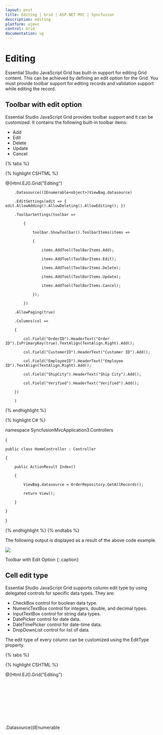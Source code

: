 ```yaml
---
layout: post
title: Editing | Grid | ASP.NET MVC | Syncfusion
description: editing
platform: ejmvc
control: Grid
documentation: ug
---
```


# Editing

Essential Studio JavaScript Grid has built-in support for editing Grid content. This can be achieved by defining an edit option for the Grid. You must provide toolbar support for editing records and validation support while editing the record. 

## Toolbar with edit option

Essential Studio JavaScript Grid provides toolbar support and it can be customized. It contains the following built-in toolbar items: 

* Add
* Edit
* Delete
* Update
* Cancel


{% tabs %}

{% highlight CSHTML %}

  @(Html.EJ().Grid<object>("Editing")

        .Datasource((IEnumerable<object>)ViewBag.datasource)

		.EditSettings(edit => { edit.AllowAdding().AllowDeleting().AllowEditing(); })

        .ToolbarSettings(toolbar =>

            {

                toolbar.ShowToolbar().ToolbarItems(items =>

                {

                    items.AddTool(ToolBarItems.Add);

                    items.AddTool(ToolBarItems.Edit);

                    items.AddTool(ToolBarItems.Delete);

                    items.AddTool(ToolBarItems.Update);

                    items.AddTool(ToolBarItems.Cancel);

                });

            })

        .AllowPaging(true)

        .Columns(col =>

        {

            col.Field("OrderID").HeaderText("Order ID").IsPrimaryKey(true).TextAlign(TextAlign.Right).Add();

            col.Field("CustomerID").HeaderText("Customer ID").Add();

            col.Field("EmployeeID").HeaderText("Employee ID").TextAlign(TextAlign.Right).Add();

            col.Field("ShipCity").HeaderText("Ship City").Add();

            col.Field("Verified").HeaderText("Verified").Add();

        })

        )


{% endhighlight  %}

{% highlight C# %}

namespace SyncfusionMvcApplication3.Controllers

{

    public class HomeController : Controller

    {

        public ActionResult Index()

        {

            ViewBag.datasource = OrderRepository.GetAllRecords();

            return View();

        }         

    }	

}



{% endhighlight  %}
{% endtabs %}  

The following output is displayed as a result of the above code example.



![](Editing_images/Editing_img1.png)

Toolbar with Edit Option
{:.caption}

## Cell edit type

Essential Studio JavaScript Grid supports column edit type by using delegated controls for specific data types. They are:

* CheckBox control for boolean data type.
* NumericTextBox control for integers, double, and decimal types.
* InputTextBox control for string data types.
* DatePicker control for date data.
* DateTimePicker control for date-time data.
* DropDownList control for list of data.

The edit type of every column can be customized using the EditType property.



{% tabs %}

{% highlight CSHTML %}

@(Html.EJ().Grid<object>("Editing")

.Datasource((IEnumerable<object>)ViewBag.datasource)

.EditSettings(edit => { edit.AllowAdding().AllowDeleting().AllowEditing(); })

.ToolbarSettings (toolbar =>

	{

		toolbar.ShowToolbar().ToolbarItems(items =>

		{

			items.AddTool(ToolBarItems.Add);

			items.AddTool(ToolBarItems.Edit);

			items.AddTool(ToolBarItems.Delete);

			items.AddTool(ToolBarItems.Update);

			items.AddTool(ToolBarItems.Cancel);

		});

	})

.AllowPaging(true)

.Columns(col =>

{

	col.Field("OrderID").HeaderText("Order ID").IsPrimaryKey(true).TextAlign(TextAlign.Right).Add();

	col.Field("CustomerID").HeaderText("Customer ID").EditType(EditingType.String).Add();

	col.Field("EmployeeID").HeaderText("Employee ID").TextAlign(TextAlign.Right).EditType(EditingType.Numeric).Add();

	col.Field("ShipCity").HeaderText("Ship City").EditType(EditingType.Dropdown).Add();

	col.Field("OrderDate").HeaderText("Order Date").EditType(EditingType.Datepicker).Format("{0:MM/dd/yyyy}").Add();            col.Field("Verified").HeaderText("Verified").EditType(EditingType.Boolean).Add();

})

)

{% endhighlight  %}

{% highlight C# %}

namespace SyncfusionMvcApplication3.Controllers

{

    public class HomeController : Controller

    {

        public ActionResult Index()

        {

            ViewBag.datasource = OrderRepository.GetAllRecords();

            return View();

        }         

    }	

}


{% endhighlight  %}
{% endtabs %}  

The following output is displayed as a result of the above code example.



![](Editing_images/Editing_img2.png)

Cell Edit Type
{:.caption}

### External DataSource for DropDown EditType Column

By default, the datasource for Dropdown Edit Column is set by Grid Control from its datasource. You can also bind external datasource to the Dropdown control of corresponding column in edit mode by using “DataSource” Grid Column property.

N> The external datasource must be given in a structure that it should contain properties “text” and_  _“value” which holds the data


{% tabs %}

{% highlight CSHTML %}

@(Html.EJ().Grid<OrdersView>("FlatGrid")

.Datasource((IEnumerable<object>)ViewBag.dataSource)
   .EditSettings(edit => { edit.AllowAdding().AllowDeleting().AllowEditing(); })
         .ToolbarSettings(toolbar =>
            {
                toolbar.ShowToolbar().ToolbarItems(items =>
                {
                    items.AddTool(ToolBarItems.Add);
                    items.AddTool(ToolBarItems.Edit);
                    items.AddTool(ToolBarItems.Delete);
                    items.AddTool(ToolBarItems.Update);
                    items.AddTool(ToolBarItems.Cancel);
                });
            })
.AllowPaging()

.Columns(col =>

{

	col.Field("OrderID").HeaderText("Order ID").TextAlign(TextAlign.Right).Add();

	col.Field("CustomerID").HeaderText("Customer ID").Add();

	col.Field("EmployeeID").HeaderText("Employee ID").TextAlign(TextAlign.Right). Add();          

	col.Field("Freight").HeaderText("Freight").TextAlign(TextAlign.Right).Add();

	col.Field("OrderDate").HeaderText("Order Date").TextAlign(TextAlign.Right). Add();

	col.Field("ShipCountry").HeaderText("Ship Country").EditType(EditingType.Dropdown).DataSource((IEnumerable<object>)ViewBag.dataSource2).Add();

})) 

{% endhighlight  %}
{% highlight C# %}

public partial class GridController : Controller

{

	public ActionResult Index()

    {

            ViewBag.dataSource = new NorthwindDataContext().OrdersViews.ToList();

            var dropdown = new NorthwindDataContext().OrdersViews.Select(c => c.ShipCountry).Distinct().ToList();

			var data = new List<object>();

            foreach (var val in dropdown)

            {

                data.Add(new { value = val, text = val });

            }

			ViewBag.dataSource2 = data;

            return View();

    }

}



{% endhighlight  %}
{% endtabs %}  

![](Editing_images/Editing_img4.png)

Dropdown External DataSource
{:.caption}

## Edit Template

EditTemplate feature is used to create a custom editor to edit column values. EditTemplate has three functions.

* Create – It is used to create the control at time of initialize
* Read –  It is used to read the input value at time of save
* Write – It is used to assign the value to control at time of editing

The following code example is for Edit Template.


{% tabs %}
 
{% highlight CSHTML %}

@(Html.EJ().Grid<OrdersView>("Edittemplate")

	.Datasource((IEnumerable<object>)ViewBag.datasource)

	.EditSettings(edit => { edit.AllowAdding().AllowDeleting().AllowEditing(); })

	.ToolbarSettings(toolbar =>

	{

		toolbar.ShowToolbar().ToolbarItems(items =>

		{

			items.AddTool(ToolBarItems.Add);

			items.AddTool(ToolBarItems.Edit);

			items.AddTool(ToolBarItems.Delete);

			items.AddTool(ToolBarItems.Update);

			items.AddTool(ToolBarItems.Cancel);

		});

	})

	.AllowPaging()

	.Columns(col =>

	{

		col.Field("OrderID").HeaderText("Order ID").IsPrimaryKey(true).TextAlign(TextAlign.Right).Width(90).ValidationRules(v => v.AddRule("required", true).AddRule("number", true)).Add();

		col.Field("CustomerID").HeaderText("Customer ID").Width(90).Add();

		col.Field("EmployeeID").HeaderText("Employee ID").EditTemplate(a => { a.Create("create").Read("read").Write("write"); }).TextAlign(TextAlign.Right).Width(90).Add();

		col.Field("Freight").HeaderText("Freight").TextAlign(TextAlign.Right).Width(80).EditType(EditingType.Numeric).Format("{0:C}").NumericEditOptions(new EditorProperties() { DecimalPlaces = 2 }).Add();

		col.Field("ShipName").HeaderText("ShipName").Width(90).Add();

		   col.Field("ShipCountry").HeaderText("ShipCountry").Width(90).EditType(EditingType.Dropdown).Add();

	})

)

<script type="text/javascript">

	function create() 
	{

		return $("<input>");

	}



	function write(args) 
	{

		args.element.ejMaskEdit({ width: "100%", maskFormat: "9", value: args.rowdata !== undefined ? args.rowdata["EmployeeID"] : "" });

	}



	function read(args) 
	{

		return args.ejMaskEdit("get_StrippedValue");

	}

</script>
{% endhighlight  %}

{% highlight C# %}
 

namespace MVCSampleBrowser.Controllers

{

    public partial class GridController : Controller

    {



        public ActionResult EditTemplate()

        {

            var DataSource = new NorthwindDataContext().OrdersViews.ToList();

            ViewBag.datasource = DataSource;

            return View();

        }



    }

}


{% endhighlight  %}

{% endtabs %} 


![](Editing_images/Editing_img5.png)

Edit Template
{:.caption}


## Edit Mode

Essential Studio JavaScript Grid supports eight modes of editing feature in grid. They are:

* Normal row editing
* Inline form editing
* Inline template form editing
* Dialog editing
* Dialog template form editing
* External form editing
* External template form editing
* Batch editing

### Normal Editing


This feature allows you to edit various fields of a single record, simultaneously. The row goes to editable state. The following code example shows you how to set EditMode as Normal.



{% tabs %}
 
{% highlight CSHTML %}

@(Html.EJ().Grid<object>("Editing")

	.Datasource((IEnumerable<object>)ViewBag.datasource)

	.EditSettings(edit => { edit.AllowAdding().AllowDeleting().AllowEditing()

	.EditMode(EditMode.Normal); })

	.ToolbarSettings(toolbar =>

		{

			toolbar.ShowToolbar().ToolbarItems(items =>

			{

				items.AddTool(ToolBarItems.Add);

				items.AddTool(ToolBarItems.Edit);

				items.AddTool(ToolBarItems.Delete);

				items.AddTool(ToolBarItems.Update);

				items.AddTool(ToolBarItems.Cancel);

			});

		})

	.AllowPaging(true)

	.Columns(col =>

	{

		col.Field("OrderID").HeaderText("Order ID").IsPrimaryKey(true).TextAlign(TextAlign.Right).Add();

		col.Field("CustomerID").HeaderText("Customer ID").EditType(EditingType.String).Add();

		col.Field("EmployeeID").HeaderText("Employee ID").TextAlign(TextAlign.Right).EditType(EditingType.Numeric).Add();

		col.Field("ShipCity").HeaderText("Ship City").EditType(EditingType.Dropdown).Add();

		col.Field("OrderDate").HeaderText("Order Date").EditType(EditingType.Datepicker).Format("{0:MM/dd/yyyy}").Add();            col.Field("Verified").HeaderText("Verified").EditType(EditingType.Boolean).Add();

	})

	)


{% endhighlight  %}

{% highlight C# %}

namespace SyncfusionMvcApplication3.Controllers

{

    public class HomeController : Controller

    {

        public ActionResult Index()

        {

            ViewBag.datasource = OrderRepository.GetAllRecords();

            return View();

        }         

    }	

}


{% endhighlight  %}
{% endtabs %} 

The following output is displayed as a result of the above code example.



![](Editing_images/Editing_img6.png)

Normal Editing
{:.caption}

### Dialog Editing

The Dialog Edit feature allows you to edit data, using a dialog box that has fields associated with the data record being edited. You can only edit the data stored in the fields that you have rendered to be visible. The following code example shows you how to set EditMode as Dialog.


{% tabs %}

{% highlight CSHTML %}

@(Html.EJ().Grid<object>("Editing")

.Datasource((IEnumerable<object>)ViewBag.datasource)

.EditSettings(edit => { edit.AllowAdding().AllowDeleting().AllowEditing()

.EditMode(EditMode.Dialog); })

.ToolbarSettings(toolbar =>

	{

		toolbar.ShowToolbar().ToolbarItems(items =>

		{

			items.AddTool(ToolBarItems.Add);

			items.AddTool(ToolBarItems.Edit);

			items.AddTool(ToolBarItems.Delete);

			items.AddTool(ToolBarItems.Update);

			items.AddTool(ToolBarItems.Cancel);

		});

	})

.AllowPaging(true)

.Columns(col =>

{

	col.Field("OrderID").HeaderText("Order ID").IsPrimaryKey(true).TextAlign(TextAlign.Right).Add();

	col.Field("CustomerID").HeaderText("Customer ID").EditType(EditingType.StringEdit).Add();

	col.Field("EmployeeID").HeaderText("Employee ID").TextAlign(TextAlign.Right).EditType(EditingType.Numeric).Add();

	col.Field("ShipCity").HeaderText("Ship City").EditType(EditingType.Dropdown).Add();

	col.Field("OrderDate").HeaderText("Order Date").EditType(EditingType.Datepicker).Format("{0:MM/dd/yyyy}").Add();            col.Field("Verified").HeaderText("Verified").EditType(EditingType.Boolean).Add();

})

)

{% endhighlight  %}

{% highlight C# %}

namespace SyncfusionMvcApplication3.Controllers

{

    public class HomeController : Controller

    {

        public ActionResult Index()

        {

            ViewBag.datasource = OrderRepository.GetAllRecords();

            return View();

        }         

    }	

}

{% endhighlight  %}
{% endtabs %}  
The following output is displayed as a result of the above code example.



![](Editing_images/Editing_img7.png)

Dialog Editing
{:.caption}


### Inline Form Editing

This feature allows you to edit various fields of a single record, simultaneously. It is called inline because it is shown in between two rows, called as rows of control. After you have edited a row, the inline form is displayed. The following code example shows you how to set EditMode as InlineForm.


{% tabs %}

{% highlight CSHTML %}


@(Html.EJ().Grid<object>("Editing")

.Datasource((IEnumerable<object>)ViewBag.datasource)

.EditSettings(edit => { edit.AllowAdding().AllowDeleting().AllowEditing()

.EditMode(EditMode.InlineForm); })

.ToolbarSettings(toolbar =>

	{

		toolbar.ShowToolbar().ToolbarItems(items =>

		{

			items.AddTool(ToolBarItems.Add);

			items.AddTool(ToolBarItems.Edit);

			items.AddTool(ToolBarItems.Delete);

			items.AddTool(ToolBarItems.Update);

			items.AddTool(ToolBarItems.Cancel);

		});

	})

.AllowPaging(true)

.PageSettings(page => { page.PageSize(8); })

.Columns(col =>

{

	col.Field("OrderID").HeaderText("Order ID").IsPrimaryKey(true).TextAlign(TextAlign.Right).Add();

	col.Field("CustomerID").HeaderText("Customer ID").EditType(EditingType.String).Add();

	col.Field("EmployeeID").HeaderText("Employee ID").TextAlign(TextAlign.Right).EditType(EditingType.Numeric).Add();

	col.Field("ShipCity").HeaderText("Ship City").EditType(EditingType.Dropdown).Add();

	col.Field("OrderDate").HeaderText("Order Date").EditType(EditingType.Datepicker).Format("{0:MM/dd/yyyy}").Add();            col.Field("Verified").HeaderText("Verified").EditType(EditingType.Boolean).Add();

})

)


{% endhighlight  %}
{% highlight C# %}

namespace SyncfusionMvcApplication3.Controllers

{

    public class HomeController : Controller

    {

        public ActionResult Index()

        {

            ViewBag.datasource = OrderRepository.GetAllRecords();

            return View();

        }         

    }	

}

{% endhighlight  %}
{% endtabs %}  
The following output is displayed as a result of the above code example.



![](Editing_images/Editing_img8.png)

Inline Form Editing
{:.caption}

### External Form Editing

The External Form Edit Mode helps you edit various data entries in the Grid, one at a time, using an external edit form.

This is different from the Dialog Editing mode in that it allows you to see the other entries in the Grid while you are editing one.

You can position the edit form either in the top-right corner or the bottom-left corner (by default) of the Grid. The following code example shows you how to set EditMode as ExternalForm.


{% tabs %}
 

{% highlight CSHTML %}

@(Html.EJ().Grid<object>("Editing")

.Datasource((IEnumerable<object>)ViewBag.datasource)

.EditSettings(edit => { edit.AllowAdding().AllowDeleting().AllowEditing()

.EditMode(EditMode.InlineForm)

.FormPosition(FormPosition.BottomLeft); })

.ToolbarSettings(toolbar =>

	{

		toolbar.ShowToolbar().ToolbarItems(items =>

		{

			items.AddTool(ToolBarItems.Add);

			items.AddTool(ToolBarItems.Edit);

			items.AddTool(ToolBarItems.Delete);

			items.AddTool(ToolBarItems.Update);

			items.AddTool(ToolBarItems.Cancel);

		});

	})

.AllowPaging(true)

.PageSettings(page => { page.PageSize(8); })

.Columns(col =>

{

	col.Field("OrderID").HeaderText("Order ID").IsPrimaryKey(true).TextAlign(TextAlign.Right).Add();

	col.Field("CustomerID").HeaderText("Customer ID").EditType(EditingType.String).Add();

	col.Field("EmployeeID").HeaderText("Employee ID").TextAlign(TextAlign.Right).EditType(EditingType.Numeric).Add();

	col.Field("ShipCity").HeaderText("Ship City").EditType(EditingType.Dropdown).Add();

	col.Field("OrderDate").HeaderText("Order Date").EditType(EditingType.Datepicker).Format("{0:MM/dd/yyyy}").Add();            col.Field("Verified").HeaderText("Verified").EditType(EditingType.Boolean).Add();

})

)

{% endhighlight %}
{% highlight C# %}





namespace SyncfusionMvcApplication3.Controllers

{

    public class HomeController : Controller

    {

        public ActionResult Index()

        {

            ViewBag.datasource = OrderRepository.GetAllRecords();

            return View();

        }         

    }	

}


{% endhighlight  %}

{% endtabs %} 
The following output is displayed as a result of the above code example.



![](Editing_images/Editing_img9.png)

External Form Editing
{:.caption}

### Template Form Editing

You can edit any of the fields pertaining to a single record of data and apply it to a template so that the same format is applied to all the other records that you may edit later.

You can also edit the fields that are not visible in the Grid using this template. You are provided with three template editing support in Grid.

* Inline template form editing
* Dialog template form editing
* External template form editing

#### Inline Template Form Editing


In Inline Template, you can specify the template inside the script tag and select the type as text/template. Only then the HTML elements defined in the template will not be displayed in the browser. You can define the template as follows.


{% highlight js %}

<script id="template" type="text/template">

	<table cellspacing="10">

		<tr>

			<td style="text-align: right;">Order ID

			</td>

			<td style="text-align: left">

				<input id="OrderID" name="OrderID" value="{{: OrderID}}" disabled="disabled" />

			</td>

			<td style="text-align: right;">Customer ID

			</td>

			<td style="text-align: left">

				<input id="CustomerID" name="CustomerID" value="{{: CustomerID}}" />

			</td>

		</tr>

		<tr>

			<td style="text-align: right;">Employee ID

			</td>

			<td style="text-align: left">

				<input type="text" id="EmployeeID" name="EmployeeID" value="{{:EmployeeID}}" />

			</td>

			<td style="text-align: right;">Ship City

			</td>

			<td style="text-align: left">

				<input id="ShipCity" name="ShipCity" value="{{: ShipCity}}" class="e-field e-ejinputtext valid" style="width: 116px; height: 28px" />

			</td>

		</tr>

	</table>

</script>


{% endhighlight  %}


To enable Inline Template edit, set EditMode as InlineTemplateForm and InlineFormTemplateID property of Grid as follows. 

{% tabs %}
  
{% highlight CSHTML %}


  @(Html.EJ().Grid<object>("Editing")

        .Datasource((IEnumerable<object>)ViewBag.datasource)

        .EditSettings(edit => { edit.AllowAdding().AllowDeleting().AllowEditing()

		.EditMode(EditMode.InlineTemplateForm)

        .InlineFormTemplateID("#template");})

        .ToolbarSettings(toolbar =>

            {

                toolbar.ShowToolbar().ToolbarItems(items =>

                {

                    items.AddTool(ToolBarItems.Add);

                    items.AddTool(ToolBarItems.Edit);

                    items.AddTool(ToolBarItems.Delete);

                    items.AddTool(ToolBarItems.Update);

                    items.AddTool(ToolBarItems.Cancel);

                });

            })

        .AllowPaging(true)

        .PageSettings(page => { page.PageSize(6); })

        .Columns(col =>

        {

            col.Field("OrderID").HeaderText("Order ID").IsPrimaryKey(true).TextAlign(TextAlign.Right).Add();

            col.Field("CustomerID").HeaderText("Customer ID").EditType(EditingType.String).Add();

            col.Field("EmployeeID").HeaderText("Employee ID").TextAlign(TextAlign.Right).EditType(EditingType.Numeric).Add();

            col.Field("ShipCity").HeaderText("Ship City").EditType(EditingType.Dropdown).Add();

        })

        )

{% endhighlight  %}
{% highlight C# %}

namespace SyncfusionMvcApplication3.Controllers

{

    public class HomeController : Controller

    {

        public ActionResult Index()

        {

            ViewBag.datasource = OrderRepository.GetAllRecords();

            return View();

        }         

    }	

}



{% endhighlight  %}
{% endtabs %}
The following output is displayed as a result of the above code example.



![](Editing_images/Editing_img10.png)

Inline Template Form Editing
{:.caption}

In the above screenshot you can see that the elements are not rendered based on the type of the column. For example, in Freight column, the textbox is rendered instead of NumericTextBox.

While using template, you can change the elements that are defined in the template, to appropriate control based on the column type. 

Through the ActionCompleteGrid event, you can achieve this.



{% tabs %}


{% highlight CSHTML %}


@(Html.EJ().Grid<object>("Editing")



.ClientSideEvents(eve => { eve.ActionComplete("complete"); })

)

{% endhighlight %}
{% highlight js %}

<script type="text/javascript">

        function complete(args) {

            $("#EmployeeID").ejNumericTextbox();

            $("#Freight").ejNumericTextbox();

            $("#ShipCity").ejDropDownList();

        }

</script>

{% endhighlight  %}
{% highlight C# %}

namespace SyncfusionMvcApplication3.Controllers

{

    public class HomeController : Controller

    {

        public ActionResult Index()

        {

            ViewBag.datasource = OrderRepository.GetAllRecords();

            return View();

        }         

    }	

}


{% endhighlight %}
{% endtabs %}  

Now, the elements defined in the templates, are changed to JavaScript controls. You can see the entire code example for Template editing as follows.



{% tabs %}
  
{% highlight CSHTML %}

<script id="template" type="text/template">

        <table cellspacing="10">

            <tr>

                <td style="text-align: right;">Order ID

                </td>

                <td style="text-align: left">

                    <input id="OrderID" name="OrderID" value="{{: OrderID}}" disabled="disabled" />

                </td>

                <td style="text-align: right;">Customer ID

                </td>

                <td style="text-align: left">

                    <input id="CustomerID" name="CustomerID" value="{{: CustomerID}}" />

                </td>

            </tr>

            <tr>

                <td style="text-align: right;">Employee ID

                </td>

                <td style="text-align: left">

                    <input type="text" id="EmployeeID" name="EmployeeID" value="{{:EmployeeID}}" />

                </td>

                <td style="text-align: right;">Ship City

                </td>

                <td style="text-align: left">

                    <input id="ShipCity" name="ShipCity" value="{{: ShipCity}}" class="e-field e-ejinputtext valid" style="width: 116px; height: 28px" />

                </td>



            </tr>

        </table>

    </script>

{% endhighlight  %}

{% highlight CSHTML %}



  @(Html.EJ().Grid<object>("Editing")

        .Datasource((IEnumerable<object>)ViewBag.datasource)

        .EditSettings(edit => { edit.AllowAdding().AllowDeleting().AllowEditing()

		.EditMode(EditMode.InlineTemplateForm)

        .InlineFormTemplateID("#template");})

        .ToolbarSettings(toolbar =>

            {

                toolbar.ShowToolbar().ToolbarItems(items =>

                {

                    items.AddTool(ToolBarItems.Add);

                    items.AddTool(ToolBarItems.Edit);

                    items.AddTool(ToolBarItems.Delete);

                    items.AddTool(ToolBarItems.Update);

                    items.AddTool(ToolBarItems.Cancel);

                });

            })

        .AllowPaging(true)

        .PageSettings(page => { page.PageSize(6); })

        .Columns(col =>

        {

            col.Field("OrderID").HeaderText("Order ID").IsPrimaryKey(true).TextAlign(TextAlign.Right).Add();

            col.Field("CustomerID").HeaderText("Customer ID").EditType(EditingType.String).Add();

            col.Field("EmployeeID").HeaderText("Employee ID").TextAlign(TextAlign.Right).EditType(EditingType.Numeric).Add();

            col.Field("ShipCity").HeaderText("Ship City").EditType(EditingType.Dropdown).Add();

        })

        .ClientSideEvents(eve => { eve.ActionComplete("complete"); })

        )

{% endhighlight %}
{% highlight js %}

<script type="text/javascript">

        function complete(args) {

            $("#EmployeeID").ejNumericTextbox();

            $("#Freight").ejNumericTextbox();

            $("#ShipCity").ejDropDownList();

        }

</script>


{% endhighlight  %}
{% highlight C# %}

namespace SyncfusionMvcApplication3.Controllers

{

    public class HomeController : Controller

    {

        public ActionResult Index()

        {

            ViewBag.datasource = OrderRepository.GetAllRecords();

            return View();

        }         

    }	

}



{% endhighlight  %}

{% endtabs %}

The following output is displayed as a result of the above code example.



![](Editing_images/Editing_img11.png)

Inline Template Form Editing with actionComplete events
{:.caption}

#### External Template Form Editing

The above mentioned procedure applies to ExternalTemplate editing feature also. Use the given code example instead of setting InlineTemplateForm as EditMode.


{% highlight CSHTML%}



@(Html.EJ().Grid<object>("Editing")

.EditSettings(edit => 
{ 
edit.AllowAdding().AllowDeleting().AllowEditing()

.EditMode(EditMode.ExternalFormTemplate)

.ExternalFormTemplateID("#template");})

)

{% endhighlight  %}

The following screenshot shows External Template Form Editing.



![](Editing_images/Editing_img12.png)

External Template Form Editing
{:.caption}

#### Dialog Template Editing

The above mentioned procedure applies to DialogTemplate editing feature also. Use the given code example instead of setting for DialogTemplate as EditMode. 




{% highlight CSHTML %}

@(Html.EJ().Grid<object>("Editing")

.EditSettings(edit => { edit.AllowAdding().AllowDeleting().AllowEditing()

.EditMode(EditMode.DialogTemplate)

.DialogEditorTemplateID("#template");})

)



{% endhighlight  %}

The following screenshot shows Dialog Template Form Editing.



![](Editing_images/Editing_img13.png)

Dialog Template Form Editing
{:.caption}

### Batch Editing

This feature allows you to edit various fields of the Grid, simultaneously, with the ease of Excel-like functionality in editing data.

Edited data is marked on the Grid, so that you know which fields or cells have been edited.
These markers are not shown after the updated data is rendered. The following code example shows you how to enable Excel-like editing, also called Batchediting, in Grid.

{% tabs %}

{% highlight CSHTML %}

@(Html.EJ().Grid<object>("Editing")

.Datasource((IEnumerable<object>)ViewBag.datasource)

.EditSettings(edit => { edit.AllowAdding().AllowDeleting().AllowEditing()

.EditMode(EditMode.Batch); })

.ToolbarSettings(toolbar =>

	{

		toolbar.ShowToolbar().ToolbarItems(items =>

		{

			items.AddTool(ToolBarItems.Add);

			items.AddTool(ToolBarItems.Edit);

			items.AddTool(ToolBarItems.Delete);

			items.AddTool(ToolBarItems.Update);

			items.AddTool(ToolBarItems.Cancel);

		});

	})

.AllowPaging(true)

.PageSettings(page => { page.PageSize(8); })

.Columns(col =>

{

	col.Field("OrderID").HeaderText("Order ID").IsPrimaryKey(true).TextAlign(TextAlign.Right).Add();

	col.Field("CustomerID").HeaderText("Customer ID").EditType(EditingType.String).Add();

	col.Field("EmployeeID").HeaderText("Employee ID").TextAlign(TextAlign.Right).EditType(EditingType.Numeric).Add();

	col.Field("ShipCity").HeaderText("Ship City").EditType(EditingType.Dropdown).Add();

})

)

{% endhighlight %}
{% highlight C# %}

namespace SyncfusionMvcApplication3.Controllers

{

    public class HomeController : Controller

    {

        public ActionResult Index()

        {

            ViewBag.datasource = OrderRepository.GetAllRecords();

            return View();

        }         

    }	

}



{% endhighlight  %}
{% endtabs %}  
The following output is displayed as a result of the above code example.



![](Editing_images/Editing_img14.png)

Batch Editing
{:.caption}

When the Save or Cancel button is clicked, or performing an action before you save the edited records, the Confirmation message is displayed. 

The following screenshot shows the Confirmation Dialog box.



![](Editing_images/Editing_img15.png)

Batch Editing with Confimation Dialog box
{:.caption}


## Validation

Essential JavaScript Grid supports all the standard validation methods of jquery. Using this feature you can validate the value of the edited record cell before the edited record cell values are saved.

For validation you can refer the following two jquery validation script files.

1. jquery.validate.min.js
2. jquery.validate.unobtrusive.min.js

#### jQuery Validation Methods


The following are jquery validation methods.

_List of jquery validation methods_

<table>
<tr>
<th>
Rules</th><th>
Description</th></tr>
<tr>
<td>
Required</td><td>
 Requires an element.</td></tr>
<tr>
<td>
Remote</td><td>
 Requests a resource to check the element for validity.</td></tr>
<tr>
<td>
Minlength</td><td>
 Requires the element to be of given minimum length.</td></tr>
<tr>
<td>
Maxlength</td><td>
 Requires the element to be of given maximum length.</td></tr>
<tr>
<td>
rangelength</td><td>
 Requires the element to be in given value range.</td></tr>
<tr>
<td>
Min</td><td>
 The element requires a given minimum.</td></tr>
<tr>
<td>
Max</td><td>
 The element requires a given maximum.</td></tr>
<tr>
<td>
Range</td><td>
 Requires the element to be in a given value range.</td></tr>
<tr>
<td>
Email</td><td>
 The element requires a valid email.</td></tr>
<tr>
<td>
url</td><td>
 The element requires a valid url</td></tr>
<tr>
<td>
Date</td><td>
 Requires the element to be a date.</td></tr>
<tr>
<td>
dateISO</td><td>
 The element requires an ISO date.</td></tr>
<tr>
<td>
number</td><td>
 The element requires a decimal number.</td></tr>
<tr>
<td>
digits</td><td>
 The element requires digits only.</td></tr>
<tr>
<td>
creditcard</td><td>
 Requires the element to be a credit card number.</td></tr>
<tr>
<td>
equalTo</td><td>
 Requires the element to be the same as another.</td></tr>
</table>


The following code example shows you how to include the jquery validation support for Grid while editing the records.

{% tabs %}
 
{% highlight CSHTML%}

@(Html.EJ().Grid<object>("Editing")

.Datasource((IEnumerable<object>)ViewBag.datasource)

.EditSettings(edit => { edit.AllowAdding().AllowDeleting().AllowEditing();})

.ToolbarSettings(toolbar =>

	{

		toolbar.ShowToolbar().ToolbarItems(items =>

		{

			items.AddTool(ToolBarItems.Add);

			items.AddTool(ToolBarItems.Edit);

			items.AddTool(ToolBarItems.Delete);

			items.AddTool(ToolBarItems.Update);

			items.AddTool(ToolBarItems.Cancel);

		});

	})

.AllowPaging(true)

.PageSettings(page => { page.PageSize(8); })

.Columns(col =>

{

	col.Field("OrderID").HeaderText("Order ID").IsPrimaryKey(true).TextAlign(TextAlign.Right).ValidationRules(v => v.AddRule("required", true)).Add();

	col.Field("CustomerID").HeaderText("Customer ID").EditType(EditingType.String).Add();

	col.Field("EmployeeID").HeaderText("Employee ID").TextAlign(TextAlign.Right).EditType(EditingType.Numeric).Add();

	col.Field("Freight").HeaderText("Freight").TextAlign(TextAlign.Right).EditType(EditingType.Numeric).Format("{0:C}").ValidationRules(v => v.AddRule("range", "[0,1000]")).Add();

	col.Field("ShipCity").HeaderText("Ship City").EditType(EditingType.Dropdown).Add();

})

)


{% endhighlight %}
{% highlight C# %}

namespace SyncfusionMvcApplication3.Controllers

{

    public class HomeController : Controller

    {

        public ActionResult Index()

        {

            ViewBag.datasource = OrderRepository.GetAllRecords();

            return View();

        }         

    }	

}


{% endhighlight %}
{% endtabs %} 

The following output is displayed as a result of the above code example.



![](Editing_images/Editing_img16.png)

JQuery Validation Methods
{:.caption}

### Custom Validation

In addition to jquery validation methods, you can also add your own custom validation methods for a specific column. The following code example shows you how to specify the custom validation for a specific column.

{% tabs %}

{% highlight CSHTML %}

@(Html.EJ().Grid<object>("Editing")

.Datasource((IEnumerable<object>)ViewBag.datasource)

.EditSettings(edit => { edit.AllowAdding().AllowDeleting().AllowEditing();})

.ToolbarSettings(toolbar =>

	{

		toolbar.ShowToolbar().ToolbarItems(items =>

		{

			items.AddTool(ToolBarItems.Add);

			items.AddTool(ToolBarItems.Edit);

			items.AddTool(ToolBarItems.Delete);

			items.AddTool(ToolBarItems.Update);

			items.AddTool(ToolBarItems.Cancel);

		});

	})

.AllowPaging(true)

.PageSettings(page => { page.PageSize(8); })

.Columns(col =>

{

col.Field("OrderID").HeaderText("Order ID").IsPrimaryKey(true).TextAlign(TextAlign.Right).ValidationRules(v => v.AddRule("required", true)).Add();

	col.Field("CustomerID").HeaderText("Customer ID").EditType(EditingType.String).ValidationRules(v => v.AddRule("customRegex", 5)).Add();

	col.Field("EmployeeID").HeaderText("Employee ID").TextAlign(TextAlign.Right).EditType(EditingType.Numeric).Add();

	col.Field("Freight").HeaderText("Freight").TextAlign(TextAlign.Right).EditType(EditingType.Numeric).Format("{0:C}").Format("{0:C}").ValidationRules(v => v.AddRule("customCompare", "[1, 9]")).Add();

	col.Field("ShipCity").HeaderText("Ship City").EditType(EditingType.Dropdown).Add();

})

)

{% endhighlight %}
{% highlight C# %}

namespace SyncfusionMvcApplication3.Controllers

{

    public class HomeController : Controller

    {

        public ActionResult Index()

        {

            ViewBag.datasource = OrderRepository.GetAllRecords();

            return View();

        }         

    }	

}

{% endhighlight  %}
{% highlight js %}


<script type="text/javascript">

    $(function () {

        $.validator.addMethod("customCompare", function (value, element, params) {

            return element.value > params[0] && element.value < params[1]

        }, "Freight value must be between 1 and 9");



        $.validator.addMethod("customRegex", function (value, element, params) {

            if (element.value.length == params)

                return true;

            return false;

        }, "Customer ID must be 5 characters");

    });

</script>


{% endhighlight  %}
{% endtabs %}  

The following output is displayed as a result of the above code example.



![](Editing_images/Editing_img17.png)

Custom Validation Methods
{:.caption}

## CRUD Operation With Server-Side

The Server-Side CRUD operation can be performed by using the following adaptor methods in Grid.

1. Url Adaptor
2. RemoteSaveAdaptor

The Server-Side function is declared with the following parameters for each editing functionality.

_Parameters Table_

<table>
<tr>
<th>
Action</th><th>
Parameter Name</th><th>
Example</th></tr>
<tr>
<td rowspan = "2">
Update, Insert</td><td rowspan = "2">
value</td><td>
public ActionResult Update(EditableOrder value){}</td></tr>
<tr>
<td>
public ActionResult Insert(EditableOrder value){}</td></tr>
<tr>
<td>
Remove</td><td>
key</td><td>
public ActionResult Remove(int key){}</td></tr>
<tr>
<td>
Batch Add</td><td>
added</td><td>
public ActionResult BatchUpdate(List&lt;Orders&gt; changed, List&lt;Orders&gt; added, List7lt;Orders&gt; deleted){}</td></tr>
</table>

### URL Adaptor

You can use the UrlAdaptor of DataManger when binding datasource from remote data. At initial load of Grid, using URL property of DataManager, data are fetched from remote data and binded to Grid. You can map CRUD operation in Grid to Server-Side Controller action using the properties “InsertURL”, “UpdateURL” and “RemoveURL”.

Also when you use UrlAdaptor, you need to return the data as JSON and the JSON object must contain field name as “result” with its value as dataSource and one more field name as “count” with its value as dataSource total records count.


{% tabs %}
 
{% highlight CSHTML %}
@(Html.EJ().Grid<EJGrid.Models.Order>("Editing")
.Datasource(ds => ds.URL("Home/DataSource").UpdateURL("Home/Update").InsertURL("Home/Insert").RemoveURL("Home/Delete").Adaptor(Adaptor.UrlAdaptor))
.AllowSorting()
.EditSettings(edit => { edit.AllowAdding().AllowDeleting().AllowEditing(); })
.ToolbarSettings(toolbar =>
{    
toolbar.ShowToolbar().ToolbarItems(items =>
{
	items.AddTool(ToolBarItems.Add);
	items.AddTool(ToolBarItems.Edit);
	items.AddTool(ToolBarItems.Delete);
	items.AddTool(ToolBarItems.Update);
	items.AddTool(ToolBarItems.Cancel);
});
})
.AllowPaging()
.Columns(col =>
{        
	col.Field("OrderID").HeaderText("Order ID").IsPrimaryKey(true).TextAlign(TextAlign.Right).Width(90).ValidationRules(v => v.AddRule("required", true).AddRule("number", true)).Add();
	col.Field("EmployeeID").HeaderText("Employee ID").TextAlign(TextAlign.Right).Width(90).ValidationRules(v => v.AddRule("required", true)).Add();
	col.Field("Freight").HeaderText("Freight").TextAlign(TextAlign.Right).Width(80).EditType(EditingType.Numeric).Format("{0:C}").Add(); 
	col.Field("ShipCity").HeaderText("ShipCity").Width(150).Add();
}))
{% endhighlight  %}
{% highlight C# %}

namespace EJGrid.Controllers
{
public class HomeController : Controller
{
	public ActionResult Index()
	{
		return View();
	} 
	public ActionResult DataSource(Syncfusion.JavaScript.DataManager dm)
	{
		var DataSource = OrderRepository.GetAllRecords(); 
		DataResult result = new DataResult();     
		result.result = DataSource.Skip(dm.Skip).Take(dm.Take).ToList();
		result.count = DataSource.Count();      
		return Json(result, JsonRequestBehavior.AllowGet); 
	} 
	public class DataResult
	{
		public IEnumerable<EditableOrder> result { get; set; } 
		public int count { get; set; } 
	}  
	public ActionResult Update(EditableOrder value)
	{      
		OrderRepository.Update(value); 
		var data = OrderRepository.GetAllRecords(); 
		return Json(data, JsonRequestBehavior.AllowGet);
	}     
	public ActionResult Insert(EditableOrder value) 
	{  
		OrderRepository.Add(value);  
		var data = OrderRepository.GetAllRecords(); 
		return Json(data, JsonRequestBehavior.AllowGet);
	}  
	public ActionResult Delete(int key)
	{          
		OrderRepository.Delete(key); 
		var data = OrderRepository.GetAllRecords(); 
		return Json(data, JsonRequestBehavior.AllowGet);
	}   
}
}
{% endhighlight  %}

{% endtabs %} 
### remoteSave Adaptor

The RemoteSaveAdaptor of DataManager can be used when you bind local data to Grid datasource. CRUD operations in Grid local data can be mapped to server-side controller using CRUDURL’s “InsertUrl”, “UpdateUrl” and “RemoveUrl”.

When you use RemoteSaveAdaptor, server-side post back occurs only for CRUD actions in Grid. Rest of the Grid actions(paging, sorting, filtering, etc.,) can be handled at client-side itself.




{% tabs %}

{% highlight CSHTML %}
@(Html.EJ().Grid<EJGrid.Models.Order>("Editing")
.Datasource(ds => ds.Json((IEnumerable<object>)ViewBag.dataSource).UpdateURL("Home/Update").InsertURL("Home/Insert").RemoveURL("Home/Delete").Adaptor(AdaptorType.RemoteSaveAdaptor))
.AllowSorting()
.EditSettings(edit => { edit.AllowAdding().AllowDeleting().AllowEditing(); })
.ToolbarSettings(toolbar =>
{ 
toolbar.ShowToolbar().ToolbarItems(items =>
{     
	items.AddTool(ToolBarItems.Add); 
	items.AddTool(ToolBarItems.Edit); 
	items.AddTool(ToolBarItems.Delete);  
	items.AddTool(ToolBarItems.Update);   
	items.AddTool(ToolBarItems.Cancel); 
}); 
}) 
.AllowPaging()
.Columns(col => 
{      
col.Field("OrderID").HeaderText("Order ID").IsPrimaryKey(true).TextAlign(TextAlign.Right).Width(90).ValidationRules(v => v.AddRule("required", true).AddRule("number", true)).Add();
col.Field("EmployeeID").HeaderText("Employee ID").TextAlign(TextAlign.Right).Width(90).ValidationRules(v => v.AddRule("required", true)).Add();            col.Field("Freight").HeaderText("Freight").TextAlign(TextAlign.Right).Width(80).EditType(EditingType.Numeric).Format("{0:C}").Add(); 
col.Field("ShipCity").HeaderText("ShipCity").Width(150).Add();
}))
{% endhighlight  %}
{% highlight C# %}
 During post back, dataSource for Grid needs to be returned as JSON.
namespace EJGrid.Controllers
{
public class HomeController : Controller
{
	public ActionResult Index()
	{
		ViewBag.dataSource = OrderRepository.GetAllRecords(); 
		return View(); 
	}   
	public ActionResult Update(EditableOrder value) 
	{   
		OrderRepository.Update(value); 
		var data = OrderRepository.GetAllRecords();return Json(data, JsonRequestBehavior.AllowGet); 
	}     
	public ActionResult Insert(EditableOrder value) 
	{
		OrderRepository.Add(value);
		var data = OrderRepository.GetAllRecords();return Json(data, JsonRequestBehavior.AllowGet);
	}
	public ActionResult Delete(int key)
	{         
		OrderRepository.Delete(key); 
		var data = OrderRepository.GetAllRecords(); 
		return Json(data, JsonRequestBehavior.AllowGet);
	} 
}
}
{% endhighlight  %}

{% endtabs %}  


The output for the Server Binding of records is as follows:



![](Editing_images/Editing_img18.png)

Edit
{:.caption}


![](Editing_images/Editing_img19.png)

Server Bind
{:.caption}

![](Editing_images/Editing_img20.png)

Console Post
{:.caption}


## Editing Remote Data

In general, the client-side controls cannot be directly bound to SQL Server database. To access or modify the database, you must create web services that will return the JSON data, based on the request made.  DataManager can be bound to any web services. For a quick start, you can use ODataServices like WebApi, WCF DataServices.

Refer to the following steps to create WCF dataservice.

The Grid control for JavaScript allows you to bind and edit data from the local server. Refer to the following steps to edit local server data.

1. Open Visual Studio 2012. In the File menu, click New and select Project. The New Project Dialog box is opened.

   ![](Editing_images/Editing_img21.png)

   WCF Dataservice
   {:.caption}
   
2. Select ASP.NETEmpty Web Application and click OK.
3. Create empty folders named App_Data and Models in the root of the application.
4. Add an HTML page in the root of the application. 
5. Add the NORTHWND.MDF file into the App_Data folder, and the corresponding NORTHWND_log.ldf is created automatically.
6. Right-click the Models folder in the Solution Explorer window and select the menu option Add New Item.
7. In the Add New Item dialog, select the Data category.



   ![](Editing_images/Editing_img22.png)

   Creating a New Entity Data Model
   {:.caption}


8. Select the ADO.NET Entity Data Model template, give the Entity Data Model the name Northwind.edmx, and click the Add button. Click Add to launch the Data Model Wizard. 
9. In the Choose Model Contents step, choose the Generate from database option and click Next.



   ![](Editing_images/Editing_img23.png)

   Entity Data Model Wizard
   {:.caption}

10. In the Choose Your Data Connection step, select the NORTHWND.MDF database connection, enter the entities connection settings name NORTHWNDEntities and click Next.



    ![](Editing_images/Editing_img24.png)

    Entity Data Model Wizard
	{:.caption}

11. In the Choose Your Database Objects step, select all the database tables and click Finish.



    ![](Editing_images/Editing_img25.png)
    
	Entity Data Model Wizard
	{:.caption}


    When you are finished, you can see the following image.



    ![](Editing_images/Editing_img26.png)
  
    GridDemo
	{:.caption}


12. Right-click the Models folder in the Solution Explorer window and select the Menu option Add New Item.
13. In the Add New Item dialog, in the Web category, select WCF Data Service, enter Northwnd.svc in the Name textbox and click Add. 



    ![](Editing_images/Editing_img27.png)

    Add New Item- GridDemo
	{:.caption}

14. The WCF Data Service file is created. Open the Nothwnd.svs.cs file and set the NORTHWNDEntities as a class for the DataService.



    public class Northwnd : DataService</* TODO: put your data source class name here.*/>

	Replace the above line with the following:

	public class Northwnd : DataService<NORTHWNDEntities>



15. Add the highlighted line in the Nothwnd.svs.cs.

	~~~ csharp

	public static void InitializeService(DataServiceConfiguration config)

	{

		// TODO: Set rules to indicate which entity sets and service operations are visible, updatable, etc.

		// Examples:

		// config.SetEntitySetAccessRule("MyEntityset", EntitySetRights.AllRead);

		// config.SetServiceOperationAccessRule("MyServiceOperation", ServiceOperationRights.All);

		config.DataServiceBehavior.MaxProtocolVersion = DataServiceProtocolVersion.V3;

		config.SetEntitySetAccessRule("*", EntitySetRights.All);

	}

    ~~~
    
16. Refer to the following code sample to get the data from the local server.

    ~~~ js
	
	var dataManger = ej.DataManager
	({

					url: "/model/Northwnd.svc/Orders"

	});

    ~~~
    

17. Add the following codes into the HTML page.


    ~~~ cshtml

	@(Html.EJ().Grid<object>("Editing")

	.Datasource(ds => { ds.URL("/model/Northwnd.svc/Orders"); })

	.EditSettings(edit => { edit.AllowAdding().AllowDeleting().AllowEditing();})

	.ToolbarSettings(toolbar =>

		{

			toolbar.ShowToolbar().ToolbarItems(items =>

			{

				items.AddTool(ToolBarItems.Add);

				items.AddTool(ToolBarItems.Edit);

				items.AddTool(ToolBarItems.Delete);

				items.AddTool(ToolBarItems.Update);

				items.AddTool(ToolBarItems.Cancel);

			});

		})

	.AllowPaging(true)        

	.Columns(col =>

	{

		col.Field("OrderID").HeaderText("Order ID").IsPrimaryKey(true).TextAlign(TextAlign.Right).Add();

		col.Field("CustomerID").HeaderText("Customer ID").Add();

		col.Field("ShipCity").HeaderText("Ship City").Add();

			col.Field("Freight").HeaderText("Freight").TextAlign(TextAlign.Right).Format("{0:C}").Add();

	   col.Field("ShipCountry").HeaderText("Ship Country").Add();

	})

	)

    ~~~
    



The output for the above Grid creation with editing options code example is as follows.



![](Editing_images/Editing_img28.png)

Editing Remote Data
{:.caption}

## Adding New Row Position

Adding new row position allows you to add new row in the top or bottom position that depends upon the requirement. 

Grid supports two types of rowposition. They are

* Top
* Bottom

The following code example illustrates you how to set RowPosition.

{% tabs %}
 
{% highlight CSHTML %}


@(Html.EJ().Grid<RowPosition.Models.Order>("FlatGrid")

.Datasource((IEnumerable<object>)ViewBag.datasource)

.EditSettings(edit => { edit.RowPosition(Rowposition.Bottom) AllowAdding().AllowDeleting().AllowEditing(); })

.AllowPaging()        

.Columns(col =>

{

	col.Field("OrderID").HeaderText("Order ID").TextAlign(TextAlign.Right).Add();

	col.Field("CustomerID").HeaderText("Customer ID").Add();

	col.Field("EmployeeID").HeaderText("Employee ID"). TextAlign(TextAlign.Right).Add();

	col.Field("ShipCity").HeaderText("Ship City") .EditType(EditingType.Dropdown).Add();

}))
{% endhighlight %}
{% highlight C# %}


namespace MVCSampleBrowser.Controllers

{

    public partial class GridController : Controller

    {



        public ActionResult RowPosition()

        {

            var DataSource = new NorthwindDataContext .Orders.ToList();

            ViewBag.datasource = DataSource;

            return View();

        }

    }}



{% endhighlight  %}
{% endtabs %} 
The following output is displayed as a result of the above code example.



![](Editing_images/Editing_img29.png)

Adding new row position
{:.caption}

## Render grid with add new row

In Grid, there is an option toshow the newly add row at the bottom or top of the Grid content during Grid Initialize that is achieved by using ShowAddNewRow property of EditSettings in Grid. The default value is false.

This property helps you to add a new row dynamically and save the record either top or bottom of the Grid.

{% tabs %}
 
{% highlight CSHTML %}

@(Html.EJ().Grid<object>("FlatGrid")

.Datasource((IEnumerable<object>)ViewBag.datasource)

.AllowPaging()    /*Paging Enabled*/

.EditSettings(edit => { edit.AllowAdding().AllowDeleting().AllowEditing().RowPosition(RowPosition.Bottom).ShowAddNewRow(); })

.ToolbarSettings(toolbar =>

{

 toolbar.ShowToolbar().ToolbarItems(items =>

 {

  items.AddTool(ToolBarItems.Add);

  items.AddTool(ToolBarItems.Edit);

  items.AddTool(ToolBarItems.Delete);

  items.AddTool(ToolBarItems.Update);

  items.AddTool(ToolBarItems.Cancel);

});

})

.Columns(col =>

{

col.Field("OrderID").HeaderText("OrderID").IsPrimaryKey(true).Add();

col.Field("CustomerID").HeaderText("Customer ID").Add();

col.Field("EmployeeID").HeaderText("Employee ID").Add();

col.Field("ShipCity").HeaderText("Ship City").Add();

col.Field("ShipName").HeaderText("Ship Name").Add(); 



}))


{% endhighlight  %}
{% highlight C# %}

namespace MvcApplication2.Controllers

{   

 public class GridController : Controller

    {



        public ActionResult AddNewRow ()

        {

            var DataSource = new NorthwindDataContext().OrdersViews.ToList();

            ViewBag.datasource = DataSource;

            return View();

        }

    }

}


{% endhighlight  %}
{% endtabs %} 

The following screenshot is the output of the above code example.

![](Editing_images/Editing_img30.png)

Grid with new row
{:.caption}
